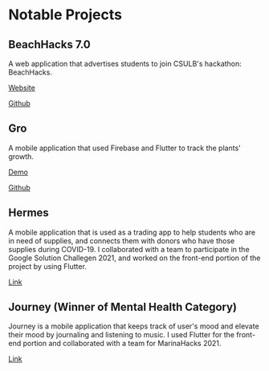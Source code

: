 # Notable Projects

## BeachHacks 7.0
A web application that advertises students to join CSULB's hackathon: BeachHacks. 

[Website](https://beachhacks.com/)

[Github](https://github.com/BeachHacks/BeachHacks-Website-2023)

## Gro
A mobile application that used Firebase and Flutter to track the plants' growth.

[Demo](https://devpost.com/software/gro-17ds9o)

[Github](https://github.com/lyds214/Gro)

## Hermes
A mobile application that is used as a trading app to help students who are in need of supplies, and connects them with donors who have those supplies during COVID-19. I collaborated with a team to participate in the Google Solution Challegen 2021, and worked on the front-end portion of the project by using Flutter.

[Link](https://github.com/lyds214/Hermes)

## Journey (Winner of Mental Health Category)
Journey is a mobile application that keeps track of user's mood and elevate their mood by journaling and listening to music. I used Flutter for the front-end portion and collaborated with a team for MarinaHacks 2021.

[Link](https://github.com/lyds214/Journey)
